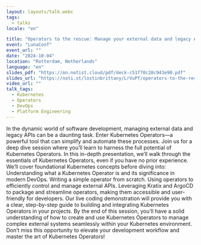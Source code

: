 ```yaml
---
layout: layouts/talk.webc
tags:
  - talks
locale: "en"

title: "Operators to the rescue: Manage your external data and legacy APIs from Kubernetes"
event: "LunaConf"
event_url: ""
date: "2024-10-04"
location: "Rotterdam, Netherlands"
language: "en"
slides_pdf: "https://on.notist.cloud/pdf/deck-c51f70c28c943e90.pdf"
slides_url: "https://noti.st/lostinbrittany/LrVuPf/operators-to-the-rescue-manage-your-external-data-and-legacy-apis-from-kubernetes"
video_url: ""
talk_tags:
  - Kubernetes
  - Operators
  - DevOps
  - Platform Engineering
---
```


In the dynamic world of software development, managing external data and legacy APIs can be a daunting task. Enter Kubernetes Operators—a powerful tool that can simplify and automate these processes. Join us for a deep dive session where you’ll learn to harness the full potential of Kubernetes Operators. In this in-depth presentation, we’ll walk through the essentials of Kubernetes Operators, even if you have no prior experience. We’ll cover foundational Kubernetes concepts before diving into: Understanding what a Kubernetes Operator is and its significance in modern DevOps. Writing a simple operator from scratch. Using operators to efficiently control and manage external APIs. Leveraging Kratix and ArgoCD to package and streamline operators, making them accessible and user-friendly for developers. Our live coding demonstration will provide you with a clear, step-by-step guide to building and integrating Kubernetes Operators in your projects. By the end of this session, you’ll have a solid understanding of how to create and use Kubernetes Operators to manage complex external systems seamlessly within your Kubernetes environment. Don’t miss this opportunity to elevate your development workflow and master the art of Kubernetes Operators!
